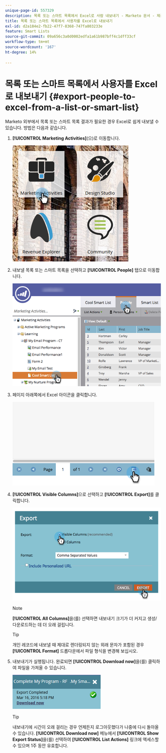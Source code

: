 ```yaml
---
unique-page-id: 557329
description: 목록 또는 스마트 목록에서 Excel로 사람 내보내기 - Marketo 문서 - 제품 설명서
title: 목록 또는 스마트 목록에서 사용자를 Excel로 내보내기
exl-id: d2a184e2-fb22-47f7-8368-747fa803233e
feature: Smart Lists
source-git-commit: 09a656c3a0d0002edfa1a61b987bff4c1dff33cf
workflow-type: tm+mt
source-wordcount: '167'
ht-degree: 14%

---
```


# 목록 또는 스마트 목록에서 사용자를 Excel로 내보내기 {#export-people-to-excel-from-a-list-or-smart-list}

Marketo 외부에서 목록 또는 스마트 목록 결과가 필요한 경우 Excel로 쉽게 내보낼 수 있습니다. 방법은 다음과 같습니다.

1. **[!UICONTROL Marketing Activities]**(으)로 이동합니다.

   ![](assets/ma.png)

1. 내보낼 목록 또는 스마트 목록을 선택하고 **[!UICONTROL People]** 탭으로 이동합니다.

   ![](assets/smartlistpeopletab-hands.png)

1. 페이지 아래쪽에서 Excel 아이콘을 클릭합니다.

   ![](assets/exportpeople.png)

1. **[!UICONTROL Visible Columns]**&#x200B;으로 선택하고 **[!UICONTROL Export]**&#x200B;를 클릭합니다.

   ![](assets/image2014-9-11-14-3a1-3a37.png)

   >[!NOTE]
   >
   >**[!UICONTROL All Columns]**&#x200B;을(를) 선택하면 내보내기 크기가 더 커지고 생성/다운로드하는 데 더 오래 걸립니다.

   >[!TIP]
   >
   >개인 레코드에 내보낼 때 제대로 렌더링되지 않는 외래 문자가 포함된 경우 **[!UICONTROL Format]** 드롭다운에서 파일 형식을 변경해 보십시오.

1. 내보내기가 실행됩니다. 완료되면 **[!UICONTROL Download now]**&#x200B;을(를) 클릭하여 파일을 가져올 수 있습니다.

   ![](assets/popup.png)

   >[!TIP]
   >
   >내보내기에 시간이 오래 걸리는 경우 언제든지 로그아웃했다가 나중에 다시 돌아올 수 있습니다. **[!UICONTROL Download now]** 메뉴에서 **[!UICONTROL Show Export Status]**&#x200B;을(를) 선택하여 **[!UICONTROL List Actions]** 링크에 액세스할 수 있으며 1주 동안 유효합니다.
